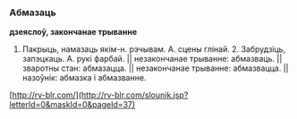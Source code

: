 ### Абмазаць
**дзеяслоў, закончанае трыванне**

1. Пакрыць, намазаць якім-н. рэчывам. А. сцены глінай. 2. Забрудзіць, запэцкаць. А. рукі фарбай. || незакончанае трыванне: абмазваць. || зваротны стан: абмазацца. || незакончанае трыванне: абмазвацца. || назоўнік: абмазка і абмазванне.

<a rel="author">[http://rv-blr.com/](http://rv-blr.com/slounik.jsp?letterId=0&maskId=0&pageId=37)</a>
